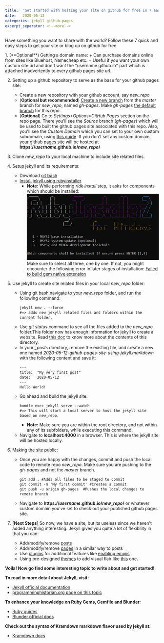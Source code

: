 ```yaml
---
title:  "Get started with hosting your site on github for free in 7 easy steps"
date:   2020-05-12
categories: jekyll github-pages
excerpt_separator: <!--more-->
---
```

Have something you want to share with the world? Follow these 7 quick and easy steps to get your site or blog up on github for free:
<!--more-->
<meta name="description" content="{{ post.excerpt }}">
1. (**Optional**) Getting a domain name:
	+ Can purchase domains online from sites like Bluehost, Namecheap etc.
	+ Useful if you want your own custom site url and don't want the *username.github.io* part which is attached inadvertently to every github pages site url.

2. Setting up a github repository to serve as the base for your github pages site:
	* Create a new repository with your github account, say *new_repo*
	* (**Optional but recommended**) [Create a new branch][create-branch] from the *master* branch for *new_repo*, named *gh-pages*. Make *gh-pages* [the default branch][default-branch] for this repo.
	* (**Optional**) Go to *Settings>Options>GitHub Pages* section on the repo page. There you'll see the *Source* branch (*gh-pages*) which will be used to built the github pages site associated with this repo. Also, you'll see the *Custom Domain* which you can set to your own custom subdomain, using [this guide][custom-domain-guide]. If you don't set any custom domain, your github pages site will be hosted at **https://*username*.github.io/*new_repo*/**

3. Clone *new_repo* to your local machine to include site related files.
4. Setup jekyll and its requirements:
	* Download [git bash][git-bash]
	* [Install jekyll using rubyinstaller][install-jekyll]
		* **Note:** While performing *ridk install* step, it asks for components which should be installed:
		![ruby installer message](/assets/images/ruby-installer-message.png)
		Make sure to select all three, one by one. If not, you might encounter the following error in later stages of installation: [Failed to build gem native extension][error]

5. Use jekyll to create site related files in your local *new_repo* folder:
	* Using git bash,navigate to your *new_repo* folder, and run the following command:
		```
		jekyll new . --force
		#=> adds new jekyll related files and folders within the current folder.
		```
	* Use *git status* command to see all the files added to the *new_repo* folder.This folder now has enough information for jekyll to create a website. Read [this doc][dir-str] to know more about the contents of this directory.
	* In your *_posts* directory, remove the existing file, and create a new one named *2020-05-12-github-pages-site-using-jekyll.markdown* with the following content and save it:
		```
		---
		title:  "My very first post"
		date:   2020-05-12
		---
		Hello World!
		```
	* Go ahead and build the jekyll site:
		```
		bundle exec jekyll serve --watch
		#=> This will start a local server to host the jekyll site based on new_repo.
		```
		* **Note:** Make sure you are within the root directory, and not within any of its subfolders, while executing this command.
	* Navigate to **localhost:4000** in a browser. This is where the jekyll site will be hosted locally.

6. Making the site public:
	* Once you are happy with the changes, commit and push the local code to remote repo *new_repo*. Make sure you are pushing to the *gh-pages* and not the *master* branch.
		```
		git add . #Adds all files to be staged to commit
		git commit -m 'My first commit' #Creates a commit
		git push -u origin gh-pages  #Pushes the local changes to remote branch
		```
	* Navigate to **https://*username*.github.io/*new_repo*/** or whatever custom domain you've set to check out your published github pages site.

7. [**Next Steps**] So now, we have a site, but its useless since we haven't added anything interesting. Jekyll gives you quite a lot of flexibility in that you can:
	* Add/modify/remove [posts][posts]
	* Add/modify/remove [pages][pages] in a similar way to posts
	* Use [plugins][plugins] for additional features like [enabling emojis][enbl-emoji]
	* Using pre-designed [themes][themes] to add visual flair like [this][theme-ex] one.


**Voila! Now go find some interesting topic to write about and get started!**

**To read in more detail about Jekyll, visit**:
* [Jekyll official documentation][jekyll-docs]
* [programminghistorian.org page on this topic][ph.org]

**To enhance your knowledge on Ruby Gems, Gemfile and Blunder**:
* [Ruby guides][ruby-guides]
* [Blunder official docs][blunder-docs]

**Check out the syntax of Kramdown markdown flavor used by jekyll at:**
* [Kramdown docs][kram-docs]


[create-branch]:https://help.github.com/en/github/collaborating-with-issues-and-pull-requests/creating-and-deleting-branches-within-your-repository
[default-branch]:https://help.github.com/en/github/administering-a-repository/setting-the-default-branch
[custom-domain-guide]: https://help.github.com/en/github/working-with-github-pages/managing-a-custom-domain-for-your-github-pages-site
[git-bash]: https://git-scm.com/download/win
[install-jekyll]: https://jekyllrb.com/docs/installation/windows/#installation-via-rubyinstaller
[error]: https://github.com/jekyll/jekyll/issues/7000
[dir-str]: https://jekyllrb.com/docs/structure/
[plugins]: https://jekyllrb.com/docs/plugins/
[enbl-emoji]: https://github.com/yihangho/emoji-for-jekyll
[themes]: https://jekyllrb.com/docs/themes/
[theme-ex]: https://github.com/mmistakes/minimal-mistakes
[posts]: https://jekyllrb.com/docs/posts/
[pages]: https://jekyllrb.com/docs/pages/
[ph.org]: https://programminghistorian.org/en/lessons/building-static-sites-with-jekyll-github-pages
[jekyll-docs]: https://jekyllrb.com/docs/
[ruby-guides]: https://guides.rubygems.org/
[blunder-docs]: https://bundler.io/docs.html
[kram-docs]: https://kramdown.gettalong.org/documentation.html
